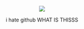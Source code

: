 <p align="center"><img src="https://i.pinimg.com/564x/52/05/f1/5205f1128c67b54d336bbd0f2cd7fadc.jpg" /></p>

<p align="center">i hate github WHAT IS THISSS</p>
